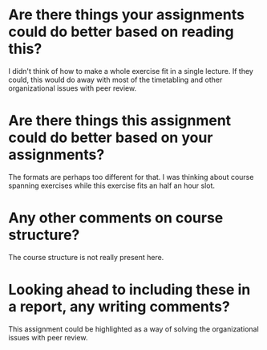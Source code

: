 # Are there things your assignments could do better based on reading this?

I didn't think of how to make a whole exercise fit in a single lecture. If they could, this would do away with most of the timetabling and other organizational issues with peer review.

# Are there things this assignment could do better based on your assignments?

The formats are perhaps too different for that. I was thinking about course spanning exercises while this exercise fits an half an hour slot.  

# Any other comments on course structure?

The course structure is not really present here.

# Looking ahead to including these in a report, any writing comments?

This assignment could be highlighted as a way of solving the organizational issues with peer review.
